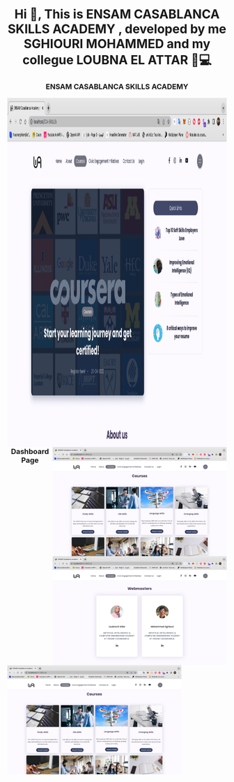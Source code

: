 <h1 align="center">Hi 👋, This is ENSAM CASABLANCA SKILLS ACADEMY , developed by me SGHIOURI MOHAMMED and my collegue LOUBNA EL ATTAR 🏼‍💻</h1>
<h3 align="center">ENSAM CASABLANCA SKILLS ACADEMY</h3>


<img align="left" width="1000px" height="800px" alt="Coding" width="400" src="https://github.com/sghiouri-mohammed/ECA-SKILLS-ENSAM-php/blob/master/ECA%20screens/index.png">
<img align="right" alt="Coding" width="400" src="https://github.com/sghiouri-mohammed/ECA-SKILLS-ENSAM-php/blob/master/ECA%20screens/courses%20all.png">
<img align="right" alt="Coding" width="400" src="https://github.com/sghiouri-mohammed/ECA-SKILLS-ENSAM-php/blob/master/ECA%20screens/webmasters.png">

<h3 align="center">Dashboard Page</h3>
<img align="left" alt="Coding" width="400" src="https://github.com/sghiouri-mohammed/ECA-SKILLS-ENSAM-php/blob/master/ECA%20screens/courses%20all.png">


